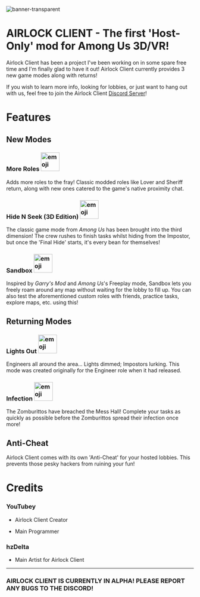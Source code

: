 ![banner-transparent](https://github.com/user-attachments/assets/f5588b5c-5378-41c5-9462-79c4793a3df6)
# AIRLOCK CLIENT - The first 'Host-Only' mod for Among Us 3D/VR!

Airlock Client has been a project I've been working on in some spare free time and I'm finally glad to have it out! Airlock Client currently provides 3 new game modes along with returns!

If you wish to learn more info, looking for lobbies, or just want to hang out with us, feel free to join the Airlock Client [Discord Server](https://discord.gg/Z8Vy6Mjbq6)!

# Features
## New Modes
### More Roles <img src="https://github.com/user-attachments/assets/b915d93f-b290-4b70-8105-542edc5c279f" alt="emoji" width="50" height="50">

Adds more roles to the fray! Classic modded roles like Lover and Sheriff return, along with new ones catered to the game's native proximity chat.

### Hide N Seek (3D Edition) <img src="https://github.com/user-attachments/assets/4489f720-1c4b-4066-8b61-d8fe207f7c23" alt="emoji" width="50" height="50">

The classic game mode from *Among Us* has been brought into the third dimension! The crew rushes to finish tasks whilst hiding from the Impostor, but once the 'Final Hide' starts, it's every bean for themselves!

### Sandbox <img src="https://github.com/user-attachments/assets/bab61f89-7084-4e74-9288-9c19e123a35f" alt="emoji" width="50" height="50">

Inspired by *Garry's Mod* and *Among Us*'s Freeplay mode, Sandbox lets you freely roam around any map without waiting for the lobby to fill up. You can also test the aforementioned custom roles with friends, practice tasks, explore maps, etc. using this!

## Returning Modes
### Lights Out <img src="https://github.com/user-attachments/assets/ac1f70ca-6db4-42b1-8353-7fedbd56b5bc" alt="emoji" width="50" height="50">

Engineers all around the area... Lights dimmed; Impostors lurking. This mode was created originally for the Engineer role when it had released.

### Infection <img src="https://github.com/user-attachments/assets/89fd267c-342f-443e-b4e6-c146bd0efc44" alt="emoji" width="50" height="50">

The Zomburittos have breached the Mess Hall! Complete your tasks as quickly as possible before the Zomburittos spread their infection once more!

## Anti-Cheat
Airlock Client comes with its own 'Anti-Cheat' for your hosted lobbies. This prevents those pesky hackers from ruining your fun! 

# Credits

### YouTubey

- Airlock Client Creator

- Main Programmer

### hzDelta

- Main Artist for Airlock Client

---

### AIRLOCK CLIENT IS CURRENTLY IN ALPHA! PLEASE REPORT ANY BUGS TO THE DISCORD!

